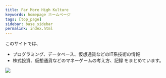 ```yaml
---
title: Far More High Kulture
keywords: homepage ホームページ
tags: [top_page]
sidebar: base_sidebar
permalink: index.html
---
```


このサイトでは、
- プログラミング、データベース、仮想通貨などのIT系技術の情報
- 株式投資、仮想通貨などのマネーゲームの考え方、記録
をまとめています。


<a href="https://zaif.jp?ac=f7ujnq95ac" rel="nofollow"><img src="https://d2p8taqyjofgrq.cloudfront.net/images/affiliate/banner/zaif_D_728x90.png?ac=f7ujnq95ac" /></a>
